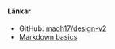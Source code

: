 #### Länkar

* GitHub: [maoh17/design-v2](https://github.com/maoh17/design-v2)
* [Markdown basics](https://daringfireball.net/projects/markdown/basics)
